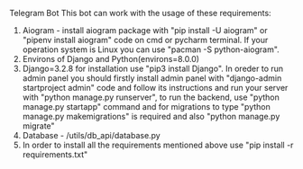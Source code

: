 Telegram Bot This bot can work with the usage of these requirements:

1. Aiogram - install aiogram package with "pip install -U aiogram" or "pipenv install aiogram" code on cmd or pycharm terminal. If your operation system is Linux you can use "pacman -S python-aiogram".
2. Environs of Django and Python(environs=8.0.0)
3. Django=3.2.8 for installation use "pip3 install Django". In oreder to run admin panel you should firstly install admin panel with "django-admin startproject admin" code and follow its instructions and run your server with "python manage.py runserver", to run the backend, use "python manage.py startapp" command and for migrations to type "python manage.py makemigrations" is required and also "python manage.py migrate"
4. Database - /utils/db_api/database.py
5. In order to install all the requirements mentioned above use "pip install -r requirements.txt"

